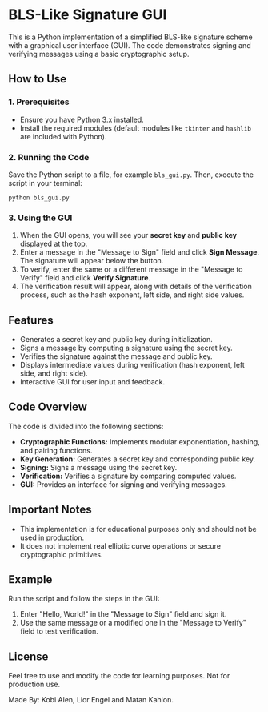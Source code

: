 <!DOCTYPE html>
<html lang="en">
<head>
    <meta charset="UTF-8">
    <meta name="viewport" content="width=device-width, initial-scale=1.0">
</head>
<body>
    <h1>BLS-Like Signature GUI</h1>
    <p>This is a Python implementation of a simplified BLS-like signature scheme with a graphical user interface (GUI). The code demonstrates signing and verifying messages using a basic cryptographic setup.</p>

   <h2>How to Use</h2>

   <h3>1. Prerequisites</h3>
   <ul>
       <li>Ensure you have Python 3.x installed.</li>
       <li>Install the required modules (default modules like <code>tkinter</code> and <code>hashlib</code> are included with Python).</li>
   </ul>

   <h3>2. Running the Code</h3>
   <p>Save the Python script to a file, for example <code>bls_gui.py</code>. Then, execute the script in your terminal:</p>
   <pre><code>python bls_gui.py</code></pre>

   <h3>3. Using the GUI</h3>
   <ol>
       <li>When the GUI opens, you will see your <b>secret key</b> and <b>public key</b> displayed at the top.</li>
       <li>Enter a message in the "Message to Sign" field and click <b>Sign Message</b>. The signature will appear below the button.</li>
       <li>To verify, enter the same or a different message in the "Message to Verify" field and click <b>Verify Signature</b>.</li>
       <li>The verification result will appear, along with details of the verification process, such as the hash exponent, left side, and right side values.</li>
   </ol>

   <h2>Features</h2>
   <ul>
       <li>Generates a secret key and public key during initialization.</li>
       <li>Signs a message by computing a signature using the secret key.</li>
       <li>Verifies the signature against the message and public key.</li>
       <li>Displays intermediate values during verification (hash exponent, left side, and right side).</li>
       <li>Interactive GUI for user input and feedback.</li>
   </ul>

   <h2>Code Overview</h2>
   <p>The code is divided into the following sections:</p>
   <ul>
        <li><b>Cryptographic Functions:</b> Implements modular exponentiation, hashing, and pairing functions.</li>
        <li><b>Key Generation:</b> Generates a secret key and corresponding public key.</li>
        <li><b>Signing:</b> Signs a message using the secret key.</li>
        <li><b>Verification:</b> Verifies a signature by comparing computed values.</li>
        <li><b>GUI:</b> Provides an interface for signing and verifying messages.</li>
    </ul>

   <h2>Important Notes</h2>
   <ul>
       <li>This implementation is for educational purposes only and should not be used in production.</li>
       <li>It does not implement real elliptic curve operations or secure cryptographic primitives.</li>
   </ul>

   <h2>Example</h2>
   <p>Run the script and follow the steps in the GUI:</p>
   <ol>
       <li>Enter "Hello, World!" in the "Message to Sign" field and sign it.</li>
       <li>Use the same message or a modified one in the "Message to Verify" field to test verification.</li>
   </ol>

   <h2>License</h2>
   <p>Feel free to use and modify the code for learning purposes. Not for production use.</p>
    <p>Made By: Kobi Alen, Lior Engel and Matan Kahlon.</p>
</body>
</html>
